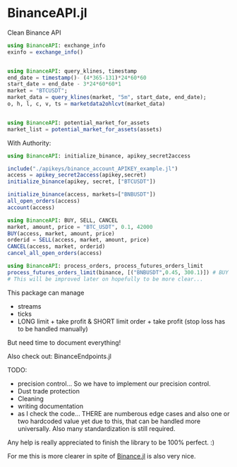 # BinanceAPI.jl
Clean Binance API

```julia
using BinanceAPI: exchange_info
exinfo = exchange_info()


using BinanceAPI: query_klines, timestamp
end_date = timestamp()- (4*365-131)*24*60*60
start_date = end_date - 3*24*60*60*1
market = "BTCUSDT";
market_data = query_klines(market, "5m", start_date, end_date);
o, h, l, c, v, ts = marketdata2ohlcvt(market_data)


using BinanceAPI: potential_market_for_assets
market_list = potential_market_for_assets(assets)
```

With Authority:
```julia
using BinanceAPI: initialize_binance, apikey_secret2access

include("./apikeys/binance_account_APIKEY_example.jl")
access = apikey_secret2access(apikey,secret)
initialize_binance(apikey, secret, ["BTCUSDT"])

initialize_binance(access, markets=["BNBUSDT"])
all_open_orders(access)
account(access)        

using BinanceAPI: BUY, SELL, CANCEL
market, amount, price = "BTC_USDT", 0.1, 42000
BUY(access, market, amount, price)
orderid = SELL(access, market, amount, price)
CANCEL(access, market, orderid)
cancel_all_open_orders(access)

using BinanceAPI: process_orders, process_futures_orders_limit
process_futures_orders_limit(binance, [("BNBUSDT",0.45, 300.1)]) # BUY 0.45 of the portfolio on 300.1 USDT / BNB. So no leverage yet. 
# This will be improved later on hopefully to be more clear...

```

This package can manage 
- streams
- ticks
- LONG limit + take profit & SHORT limit order + take profit (stop loss has to be handled manually)

But need time to document everything!

Also check out: BinanceEndpoints.jl

TODO:
- precision control... So we have to implement our precision control. 
- Dust trade protection
- Cleaning
- writing documentation
- as I check the code... THERE are numberous edge cases and also one or two hardcoded value yet due to this, that can be handled more universally. Also many standardization is still required. 

Any help is really appreciated to finish the library to be 100% perfect. :)


For me this is more clearer in spite of [Binance.jl](https://github.com/DennisRutjes/Binance.jl) is also very nice.

